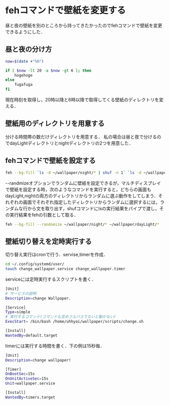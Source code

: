 # fehコマンドで壁紙を変更する
昼と夜の壁紙を別のところから持ってきたかったのでfehコマンドで壁紙を変更できるようにした．
## 昼と夜の分け方
``` bash
now=$(date +"%H")

if [ $now -lt 20 -a $now -gt 6 ]; then
    hogehoge
else
    fugafuga
fi
```
現在時刻を取得し，20時以降と6時以降で取得してくる壁紙のディレクトリを変える．
## 壁紙用のディレクトリを用意する
分ける時間帯の数だけディレクトリを用意する．
私の場合は昼と夜で分けるのでdayLightディレクトリとnightディレクトリの2つを用意した．
## fehコマンドで壁紙を設定する
``` bash
feh --bg-fill `ls -d ~/wallpaper/night/* | shuf -n 1` `ls -d ~/wallpaper/dayLight/* | shuf -n 1`
```
--randmizeオプションでランダムに壁紙を設定できるが，マルチディスプレイで壁紙を設定する時，次のようなコマンドを実行すると，どちらの画面もdayLight,nightの両方のディレクトリからランダムに選ぶ動作をしてしまう．それぞれの画面でそれぞれ指定したディレクトリからランダムに選択するには，ランダムな行から文を取り出す，shufコマンドにlsの実行結果をパイプで渡し，その実行結果をfehの引数として取る．
```bash
feh --bg-fill --randomize ~/wallpaper/night/* ~/wallpaper/dayLight/*
```
## 壁紙切り替えを定時実行する
切り替え実行はcronで行う．servise,timerを作成．
```bash
cd ~/.config/systemd/user/
touch change_wallpaper.service change_wallpaper.timer
```
serviceには定時実行するスクリプトを書く．
``` bash
[Unit]
# サービスの説明
Description=change Wallpaper.

[Service]
Type=simple
# 実行するコマンド(コマンドも含めフルパスでないと動かない)
ExecStart= /bin/bash /home/uhhyoi/wallpaper/scripts/change.sh

[Install]
WantedBy=default.target
```
timerには実行する時間を書く．下の例は15秒毎．
```bash
[Unit]
Description=change wallpaper!

[Timer]
OnBootSec=15s
OnUnitActiveSec=15s
Unit=wallpaper.service

[Install]
WantedBy=timers.target
```

